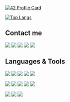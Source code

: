 [![42 Profile Card](https://1337-readme.vercel.app/api/profile?cursus=42cursus&dark=true&login=abziouzi)](https://github.com/abdelhamidziouziou/)

[![Top Langs](https://github-readme-stats.vercel.app/api/top-langs/?username=abdelhamidziouziou&layout=compact&theme=omni)](https://github.com/abdelhamidziouziou/)

## Contact me

<p align="left">
	<a href="https://linkedin.com/in/abdelhamidziouziou" target="blank"><img src="https://img.icons8.com/fluency/64/000000/linkedin.png"/></a>
	<a href="https://twitter.com/abdelhamidziou1" target="blank"><img src="https://img.icons8.com/color/64/000000/twitter--v1.png"/></a>
	<a href="https://discord.gg/Abdelhamid Z#3961" target="blank"><img src="https://img.icons8.com/fluency/64/000000/discord-logo.png"/></a>
	<a href="https://fb.com/abdelhamid.ziouziou" target="blank"><img src="https://img.icons8.com/fluency/64/000000/facebook-new.png"/></a>
	<a href="https://instagram.com/a.ziouziou" target="blank"><img src="https://img.icons8.com/fluency/64/000000/instagram-new.png"/></a>

</p>

## Languages & Tools

<p align="left">
	<img src="https://img.icons8.com/color/64/000000/windows-10.png"/>
	<img src="https://img.icons8.com/color/64/000000/mac-os-logo.png"/>
	<img src="https://img.icons8.com/external-tal-revivo-shadow-tal-revivo/64/000000/external-linux-a-family-of-open-source-unix-like-operating-systems-based-on-the-linux-kernel-logo-shadow-tal-revivo.png"/>
	<img src="https://img.icons8.com/color/64/000000/git.png"/>
	<img src="https://img.icons8.com/color/64/000000/visual-studio-code-2019.png"/>
</p>
<p align="left">
	<img src="https://img.icons8.com/color/64/000000/c-programming.png"/>
	<img src="https://img.icons8.com/color/64/000000/javascript--v1.png"/>
	<img src="https://img.icons8.com/color/64/000000/html-5--v1.png"/>
	<img src="https://img.icons8.com/color/64/000000/css3.png"/>
	<img src="https://img.icons8.com/color/64/000000/bootstrap.png"/>
</p>
<p align="left">
	<img src="https://img.icons8.com/color/64/000000/adobe-illustrator--v1.png"/>
	<img src="https://img.icons8.com/color/64/000000/adobe-indesign--v1.png"/>
	<img src="https://img.icons8.com/color/64/000000/adobe-photoshop--v1.png"/>
</p>
